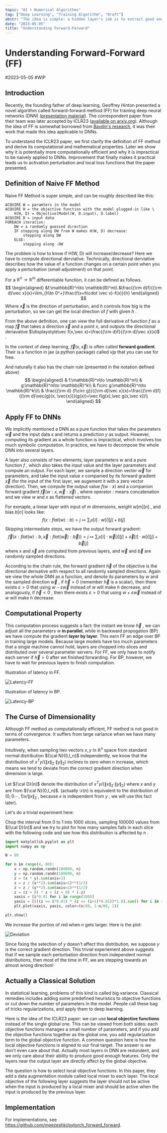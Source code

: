 ```yaml
---
topic: "AI + Numerical Algorithms"
tag: ["Deep Learning", "Training Algorithm", "Draft"]
abstr: "The idea is simple: a hidden layer's job is to extract good enough feature. "
date: "2023-05-05"
title: "Understanding Forward-Forward"
---
```


# Understanding Forward-Forward (FF)

#2023-05-05 #WIP

## Introduction

Recently, the founding father of deep learning, Geoffrey Hinton presented a novel algorithm called forward-forward method (FF) for training deep neural networks (DNN) ([presentation material](https://www.cs.toronto.edu/~hinton/FFA13.pdf)). The correspondent paper from their team was later accepted by ICLR23 ([available on arxiv.org](https://arxiv.org/abs/2210.03310)). Although the idea of FF is somewhat borrowed from [Baydin's research](https://arxiv.org/abs/2202.08587), it was their work that made this idea applicable to DNNs. 

To understand the ICLR23 paper, we first clarify the definition of FF method and derive its computational and mathematical properties. Later we show why it is potentially more computationally efficient and why it is impractical to be naively applied to DNNs. Improvement that finally makes it practical leads us to activation perturbation and local loss functions that the paper presented. 

## Definition of Naive FF Method

Naive FF Method is super simple, and can be roughly described like this: 

```pseudocode
ACQUIRE W = paramters in the model
ACQUIRE H = the objective function with the model plugged-in like \
	H(W, D) = Objective(Model(W, D.input), D.label)
ACQUIRE D = input data
FOREACH iteration: 
    DW = a randomly guessed direction
    IF stepping along DW from W makes H(W, D) decrease: 
        stepping along DW
    ELSE:
    	stepping along -DW
```

The problem is how to know if H(W, D) will increase/decrease? Here we have to compute directional derviative. Technically, directional derviative describes how the value of a function changes on a certain point when you apply a perturbation (small adjustment) on that point. 

For a $\mathbb{R}^n \to \mathbb{R}^m$ differentiable function, it can be defined as follows. 
$$
\begin{aligned}
&f:\mathbb{R}^n\to \mathbb{R}^m\\
&\frac{{\rm d}f}{{\rm d}\vec x}(x)=\lim_{h\to 0^+}\frac{f(x+h\cdot \vec x)-f(x)}{h}
\end{aligned}
$$
Where $\vec x$ is the direction of perturbation, and $h$ controls how big is the perturbation, so we can get the local direction of $f$ with given $h$ . 

From the above definition, one can view the full derivative of function $f$ as a map $\vec f$ that takes a direction $\vec x$ and a point $x$, and outputs the directional deriavative $\displaystyle\vec f(x,\vec x)=\frac{{\rm d}f}{{\rm d}\vec x}(x)$ . 

In the context of deep learning, $\vec f(x,\vec x)$ is often called **forward gradient**. Their is a function in jax (a python package) called vjp that you can use for free. 

And naturally it also has the chain rule (presented in the notation defined above)
$$
\begin{aligned}
& f:\mathbb{R}^n\to \mathbb{R}^m\\
& g:\mathbb{R}^m\to \mathbb{R}^k\\
& f\circ g:\mathbb{R}^n\to \mathbb{R}^k\\\\
& \frac{{\rm d} (f\circ g)}{{\rm d}\vec x}(x)=\frac{{\rm d}f}{{\rm d}\vec{g}(x, \vec{x})}(g(x))=\vec f(g(x),\vec g(x,\vec x))\\
\end{aligned}
$$

## Apply FF to DNNs

We implicitly mentioned a DNN as a pure function that takes the parameters $\vec w$ and the input data $x$ and returns a prediction $y$ as output. However, computing its gradient as a whole function is impractical, which involves too much symbolic computation. In practice, we have to decompose the whole DNN into several layers. 

A layer also consists of two elements, layer parameters $w$ and a pure function $f$ , which also takes the input value and the layer parameters and compute an output. For each layer, we sample a direction vector $\vec w$ for parameters, and take the input value $x$ companied by its forward gradient $\vec x$ (for the input of the first layer, we augement it with a zero vector direction). Then, we compute the output value $f(w:x)$ and a companion forward gradient $\vec f(w:x,\vec w:\vec x)$ , where operator $:$ means concatenation and we view $w$ and $x$ as flattened vectors. 

For exmaple, a linear layer with input of $m$ dimensions, weight $w[m][n]$ , and bias $b[n]$ looks like: 
$$
f(x:flat(w):b)=j\mapsto \sum_i x[i]\cdot w[i][j]+b[j]
$$
Skipping intermediate steps, we have the output forward gradient: 
$$
\vec f(x:flat(w):b,\vec x:flat(\vec w):\vec b))=j\mapsto \sum_{i}x[i]\cdot \vec w[i][j]+\vec x[i]\cdot w[i][j]+\vec b[j]
$$
where $x$ and $\vec x$ are computed from previous layers, and $\vec w$ and $\vec b$ are randomly sampled directions. 

According to the chain rule, the forward gradient $\vec h$ of the objective is the directional derivative with respect to all randomly sampled directions. Again we view the whole DNN as a function, and denote its parameters by $w$ and the sampled direction $\vec w$ , if $\vec h > 0$ (remember $\vec h$ is a scalar), then there exists $\varepsilon > 0$ that using $w-\varepsilon \vec w$ instead of $w$ will make $h$ decrease, and analogously, if $\vec h < 0$ , then there exists $\varepsilon >0$ that using $w + \varepsilon \vec w$ instead of $w$ will make $h$ decrease. 

## Computational Property

This computation process suggests a fact: the instant we know $\vec h$ , we can adjust all the parameters $w$ **in parallel**, while in backward propogation (BP) we have compute the gradient **layer by layer**. This earn FF an edge over BP in training large models. Because large models have too much parameters that a single machine cannot hold, layers are chopped into slices and distributed over several parameter servers. For FF, we only have to notify each server if $\vec h > 0$ after we finished forwarding. For BP, however, we have to wait for previous layers to finish computation. 

Illustration of latency in FF. 

![Latency-FF](./assets/Latency-FF.jpg)

Illustration of latency in BP. 

![Latency-BP](./assets/Latency-BP.jpg)

## The Curse of Dimensionality

Although FF method as computationally efficient, FF method is not good in terms of convergence. It suffers from large variance when we have many parameters. 

Intuitively, when sampling two vectors $x,y$ in $\mathbb{R}^n$ space from standard normal distribution ${\cal N}(0,I_n)$ independently, we know that the distribution of $x^Ty/(\|x\|_2\cdot \|y\|_2)$ inclines to zero when $n$ increase, which means we tend to deviate from the correct gradient direction when dimension is large. 

Let ${\cal D}(n)$ denote the distribution of $x^Ty/(\|x\|_2\cdot \|y\|_2)$ where $x$ and $y$ are from ${\cal N}(0,I_n)$. (actually $\mathcal{D}(n)$ is equivalent to the distribution of $(0,0\cdots,1)x/\|x\|_2$ , because $x$ is independent from $y$ , we will use this fact later). 

Let's do a trivial experiment here: 

Chop the interval from 0 to 1 into 1000 slices, sampling 100000 values from ${\cal D}(n)$ and we try to plot for how many samples falls in each slice with the following code and see how this distribution is affected by $n$ . 

```python
import matplotlib.pyplot as plt
import numpy as np

N = 80

for n in range(4, 80):
    x = np.random.randn(100000, n)
    y = np.random.randn(100000, n)
    z = (x * y).sum(axis=1)
    z = z / (x**2).sum(axis=1)**(1/2)
    z = z / (y**2).sum(axis=1)**(1/2)
    z = (z > 0) * z + (z < 0) * (-z)
    xaxis = [i*0.01 for i in range(100)]
    yaxis = [(((z >= i*0.01) * (z <= (i+1)*0.01))*1.0).sum() for i in range(100)]
    plt.plot(xaxis, yaxis, color=(n/80, 1-n/80, 1))

plt.show()
```

We increase the portion of red when $n$ gets larger. Here is the plot: 

![Deviation](./assets/Deviation.jpeg)

Since fixing the selection of $y$ doesn't affect this distribution, we suppose $y$ is the correct gradient direction. This trivial experiement above suggests that if we sample each perturbation direction from independent normal distributions, then most of the time in FF, we are stepping towards an almost wrong direction! 

## Actually a Classical Solution

In statistical learning, problems of this kind is called big variance. Classical remedies includes adding some predefined heuristics to objective functions or cut down the number of parameters in the model. People call these bag of tricks regularizations, and apply them to deep learning. 

Here is the idea of the ICLR23 paper: we can use **local objective functions** instead of the single global one. This can be viewed from both sides: each objective functions manages a small number of parameters, and if you add the objective functions together as the global one, you add regularization term to the global objective function. A common question here is how the local objective functions is aligned to our final target. The answer is we don't even care about that. Actually most layers in DNN are redundent, and we only care about their ability to produce good enough features. Only the layers near the output layer are directly affect by the global objective. 

The question is how to select local objective functions. In this paper, they add a data augmentation module called local mixer to each layer. The local objective of the following layer suggests the layer should not be active when the input is produced by a local mixer and should be active when the input is produced by the previous layer. 

## Implementation

For implementations, see https://github.com/mpezeshki/pytorch_forward_forward. 